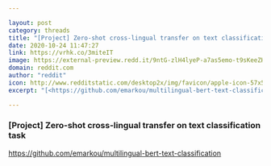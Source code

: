```yaml
---

layout: post
category: threads
title: "[Project] Zero-shot cross-lingual transfer on text classification task"
date: 2020-10-24 11:47:27
link: https://vrhk.co/3miteIT
image: https://external-preview.redd.it/9ntG-zlH4lyeP-a7as5emo-t9sKeeZHr3HxB51AtQmQ.jpg?width=400&height=209.42408377&auto=webp&crop=400:209.42408377,smart&s=e4608f61382ca511fb552c7f9cadf88d1b60fed7
domain: reddit.com
author: "reddit"
icon: http://www.redditstatic.com/desktop2x/img/favicon/apple-icon-57x57.png
excerpt: "[<https://github.com/emarkou/multilingual-bert-text-classification>](<https://github.com/emarkou/multilingual-bert-text-classification>)"

---
```


### [Project] Zero-shot cross-lingual transfer on text classification task

[<https://github.com/emarkou/multilingual-bert-text-classification>](<https://github.com/emarkou/multilingual-bert-text-classification>)
